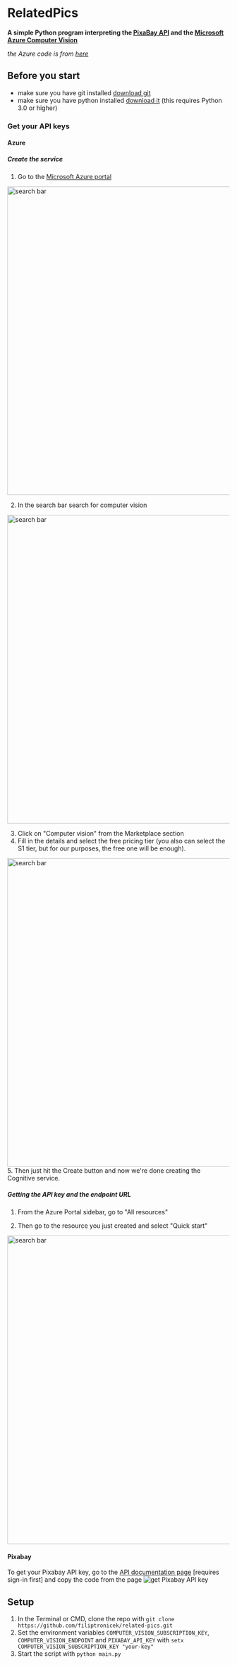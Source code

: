 # RelatedPics
**A simple Python program interpreting the [PixaBay API](https://pixabay.com/api/docs/) and the [Microsoft Azure Computer Vision](https://azure.microsoft.com/en-us/services/cognitive-services/computer-vision/)**


*the Azure code is from [here](https://docs.microsoft.com/en-us/azure/cognitive-services/computer-vision/quickstarts-sdk/python-sdk)*

## Before you start
* make sure you have git installed [download git](https://git-scm.com/)
* make sure you have python installed [download it](https://www.python.org/downloads/) (this requires Python 3.0 or higher)
### Get your API keys
#### Azure

##### Create the service
1. Go to the [Microsoft Azure portal](https://portal.azure.com/#home)

<img src="https://files.catbox.moe/x3s2pk.jpeg" alt="search bar" width="700"/>


2. In the search bar search for computer vision
<img src="https://files.catbox.moe/wmonds.jpeg" alt="search bar" width="700"/>

3. Click on "Computer vision" from the Marketplace section
4. Fill in the details and select the free pricing tier (you also can select the S1 tier, but for our purposes, the free one will be enough).
<img src="https://files.catbox.moe/g68die.jpeg" alt="search bar" width="700"/>
5. Then just hit the Create button and now we're done creating the Cognitive service.

##### Getting the API key and the endpoint URL
1. From the Azure Portal sidebar, go to "All resources"

2. Then go to the resource you just created and select "Quick start"
<img src="https://files.catbox.moe/04gbl1.jpeg" alt="search bar" width="700"/>

#### Pixabay
To get your Pixabay API key, go to the [API documentation page](https://pixabay.com/api/docs/) [requires sign-in first] and copy the code from the page
![get Pixabay API key](https://files.catbox.moe/5vwn1n.png)
## Setup

1. In the Terminal or CMD, clone the repo with ```git clone https://github.com/filiptronicek/related-pics.git```
2. Set the environment variables `COMPUTER_VISION_SUBSCRIPTION_KEY`, `COMPUTER_VISION_ENDPOINT` and `PIXABAY_API_KEY` with ```setx COMPUTER_VISION_SUBSCRIPTION_KEY "your-key"```
3. Start the script with `python main.py`

